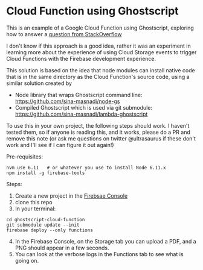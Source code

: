 # Cloud Function using Ghostscript

This is an example of a Google Cloud Function using Ghostscript, exploring how
to answer a [question from StackOverflow](https://stackoverflow.com/questions/43242998/cloud-functions-for-firebase-converting-pdf-to-image)

I don't know if this approach is a good idea, rather it was an experiment in 
learning more about the experience of using Cloud Storage events to trigger 
Cloud Functions with the Firebase development experience.

This solution is based on the idea that node modules can install native code 
that is in the same directory as the Cloud Function's source code, using a 
similar solution created by 

* Node library that wraps Ghostscript command line: https://github.com/sina-masnadi/node-gs
* Compiled Ghostscript which is used via git submodule: https://github.com/sina-masnadi/lambda-ghostscript

To use this in your own project, the following steps should work.  I haven't
tested them, so if anyone is reading this, and it works, please do a PR and
remove this note (or ask me questions on twitter @ultrasaurus if these don't
work and I'll see if I can figure it out again!)

Pre-requisites:

```
nvm use 6.11   # or whatever you use to install Node 6.11.x 
npm install -g firebase-tools
```

Steps:

1. Create a new project in the [Firebsae Console](https://console.firebase.google.com/)
2. clone this repo  
3. In your terminal:
```
cd ghostscript-cloud-function
git submodule update --init
firebase deploy --only functions
```
4. In the Firebase Console, on the Storage tab you can upload a PDF, and a
PNG should appear in a few seconds.
5. You can look at the verbose logs in the Functions tab to see what is going
on. 